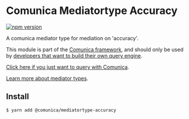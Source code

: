 # Comunica Mediatortype Accuracy

[![npm version](https://badge.fury.io/js/%40comunica%2Fmediatortype-accuracy.svg)](https://www.npmjs.com/package/@comunica/mediatortype-accuracy)

A comunica mediator type for mediation on 'accuracy'. 

This module is part of the [Comunica framework](https://github.com/comunica/comunica),
and should only be used by [developers that want to build their own query engine](https://comunica.dev/docs/modify/).

[Click here if you just want to query with Comunica](https://comunica.dev/docs/query/).

[Learn more about mediator types](https://comunica.dev/docs/modify/advanced/mediators/#mediator-types).

## Install

```bash
$ yarn add @comunica/mediatortype-accuracy
```
